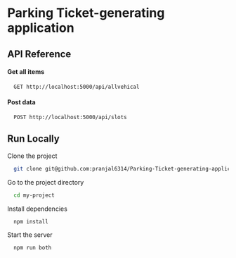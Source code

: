 # Parking Ticket-generating application


## API Reference

#### Get all items

```http
  GET http://localhost:5000/api/allvehical
```
#### Post data

```http
  POST http://localhost:5000/api/slots
```



## Run Locally

Clone the project

```bash
  git clone git@github.com:pranjal6314/Parking-Ticket-generating-application.git
```

Go to the project directory

```bash
  cd my-project
```

Install dependencies

```bash
  npm install
```

Start the server

```bash
  npm run both
```

